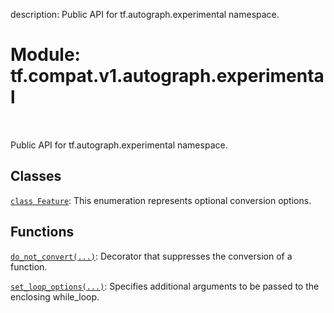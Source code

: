 description: Public API for tf.autograph.experimental namespace.

<div itemscope itemtype="http://developers.google.com/ReferenceObject">
<meta itemprop="name" content="tf.compat.v1.autograph.experimental" />
<meta itemprop="path" content="Stable" />
</div>

# Module: tf.compat.v1.autograph.experimental

<!-- Insert buttons and diff -->

<table class="tfo-notebook-buttons tfo-api nocontent" align="left">

</table>



Public API for tf.autograph.experimental namespace.



## Classes

[`class Feature`](../../../../tf/autograph/experimental/Feature.md): This enumeration represents optional conversion options.

## Functions

[`do_not_convert(...)`](../../../../tf/autograph/experimental/do_not_convert.md): Decorator that suppresses the conversion of a function.

[`set_loop_options(...)`](../../../../tf/autograph/experimental/set_loop_options.md): Specifies additional arguments to be passed to the enclosing while_loop.

